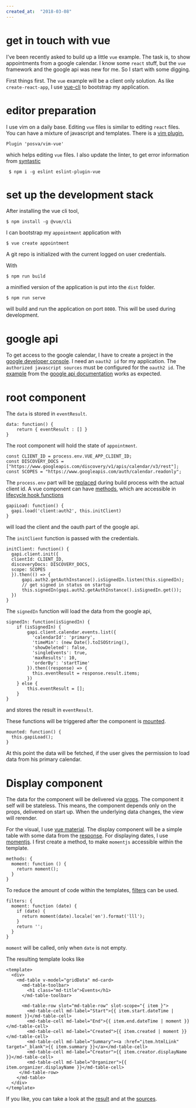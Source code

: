 ```yaml
---
created_at:  "2018-03-08"
---
```


# get in touch with vue

I've been recently asked to build up a little `vue` example. 
The task is, to show appointments from a google calendar.
I know some `react` stuff, but the `vue` framework and the google api was new for me.
So I start with some digging.

First things first.
The `vue` example will be a client only solution.
As like `create-react-app`, I use [vue-cli][vuecli] to bootstrap my application.

<!--more-->

# editor preparation

I use vim on a daily base.
Editing `vue` files is similar to editing `react` files.
You can have a mixture of javascript and templates.
There is a [vim plugin][vimvue], 

    Plugin 'posva/vim-vue'

which helps editing `vue` files.
I also update the linter, to get error information from [syntastic][syntastic]

     $ npm i -g eslint eslint-plugin-vue

# set up the development stack

After installing the vue cli tool,

    $ npm install -g @vue/cli

I can bootstrap my `appointment` application with 

    $ vue create appointment

A git repo is initialized with the current logged on user credentials.

With

    $ npm run build

a minified version of the application is put into the `dist` folder.

    $ npm run serve 
    
will build and run the application on port `8080`.
This will be used during development.

# google api

To get access to the google calendar, I have to create a project in the [google developer console][developerconsole].
I need an `oauth2 id` for my application.
The `authorized javascript sources` must be configured for the `oauth2 id`.
The [example][example] from the [google api documentation][googleapidocumentation] works as expected.

# root component

The `data` is stored in `eventResult`.

    data: function() {
        return { eventResult : [] } 
    }

The root component will hold the state of `appointment`.

    const CLIENT_ID = process.env.VUE_APP_CLIENT_ID; 
    const DISCOVERY_DOCS = ["https://www.googleapis.com/discovery/v1/apis/calendar/v3/rest"];
    const SCOPES = "https://www.googleapis.com/auth/calendar.readonly";

The `process.env` part will be [replaced][environment] during build process with the actual client id.
A vue component can have [methods][methods], which are accessible in [lifecycle hook functions][hook]

    gapiLoad: function() {
      gapi.load('client:auth2', this.initClient)
    }

will load the client and the oauth part of the google api.

The `initClient` function is passed with the credentials.

    initClient: function() {
      gapi.client.init({
      clientId: CLIENT_ID,
      discoveryDocs: DISCOVERY_DOCS,
      scope: SCOPES
      }).then(() => { 
          gapi.auth2.getAuthInstance().isSignedIn.listen(this.signedIn);
          // get signed in status on startup
          this.signedIn(gapi.auth2.getAuthInstance().isSignedIn.get());
      })
    }

The `signedIn` function will load the data from the google api,

    signedIn: function(isSignedIn) {
        if (isSignedIn) {
            gapi.client.calendar.events.list({
              'calendarId': 'primary',
              'timeMin': (new Date().toISOString(),
              'showDeleted': false,
              'singleEvents': true,
              'maxResults': 10,
              'orderBy': 'startTime'
            }).then((response) => {
              this.eventResult = response.result.items;
            })  
        } else {
            this.eventResult = []; 
        }
    } 

and stores the result in `eventResult`.

These functions will be triggered after the component is [mounted][mount].

    mounted: function() {
      this.gapiLoad();
    }

At this point the data will be fetched, if the user gives the permission to load data from his primary calendar.

# Display component

The data for the component will be delivered via [props][props].
The component it self will be stateless.
This means, the component depends only on the props, delivered on start up.
When the underlying data changes, the view will rerender.

For the visual, I use [vue material][vuematerial].
The display component will be a simple table with some data from the [response][eventlistresponse].
For displaying dates, I use [momentjs][momentjs].
I first create a method, to make `momentjs` accessible within the template.


    methods: {
      moment: function () {
        return moment();
      }
    }

To reduce the amount of code within the templates, [filters][filters] can be used.

    filters: {
      moment: function (date) {
        if (date) {
          return moment(date).locale('en').format('lll');
        }
        return '';
      }
    }

`moment` will be called, only when `date` is not empty.

The resulting template looks like

    <template>
      <div>
        <md-table v-model="gridData" md-card>
          <md-table-toolbar>
            <h1 class="md-title">Events</h1>
          </md-table-toolbar>
    
          <md-table-row slot="md-table-row" slot-scope="{ item }">
            <md-table-cell md-label="Start">{{ item.start.dateTime | moment }}</md-table-cell>
            <md-table-cell md-label="End">{{ item.end.dateTime | moment }}</md-table-cell>
            <md-table-cell md-label="Created">{{ item.created | moment }}</md-table-cell>
            <md-table-cell md-label="Summary"><a :href="item.htmlLink" target="_blank">{{ item.summary }}</a></md-table-cell>
            <md-table-cell md-label="Creator">{{ item.creator.displayName }}</md-table-cell>
            <md-table-cell md-label="Organizer">{{ item.organizer.displayName }}</md-table-cell>
         </md-table-row>
        </md-table>
      </div>
    </template>

If you like, you can take a look at the [result][result] and at the [sources][appointmentsources].

[vuecli]: https://github.com/vuejs/vue-cli
[syntastic]: https://github.com/vim-syntastic/syntastic
[vimvue]: https://github.com/posva/vim-vue
[developerconsole]: https://console.developers.google.com
[example]: https://developers.google.com/google-apps/calendar/quickstart/js
[googleapidocumentation]: https://developers.google.com/google-apps/calendar
[environment]: https://github.com/vuejs/vue-cli/blob/dev/docs/env.md
[hook]: https://vuejs.org/v2/guide/instance.html#Instance-Lifecycle-Hooks
[methods]: https://vuejs.org/v2/guide/events.html#Method-Event-Handlers
[mount]: https://vuejs.org/v2/api/#mounted
[eventlistresponse]: https://developers.google.com/google-apps/calendar/v3/reference/events/list
[momentjs]: https://momentjs.com
[filters]: https://vuejs.org/v2/guide/filters.html#ad
[vuematerial]: https://vuematerial.io
[props]: https://vuejs.org/v2/guide/components.html#Props
[result]: /example/vue/index.html
[appointmentsources]: https://github.com/enter-haken/appointment

